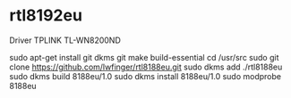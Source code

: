 # rtl8192eu
Driver TPLINK TL-WN8200ND

sudo apt-get install git dkms git make build-essential
cd /usr/src
sudo git clone https://github.com/lwfinger/rtl8188eu.git
sudo dkms add ./rtl8188eu
sudo dkms build 8188eu/1.0
sudo dkms install 8188eu/1.0
sudo modprobe 8188eu
